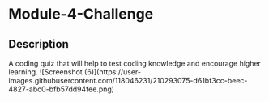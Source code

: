 <h1> Module-4-Challenge </h1>

 <h2> Description </h2> 
  A coding quiz that will help to test coding knowledge and encourage higher learning.
 ![Screenshot (6)](https://user-images.githubusercontent.com/118046231/210293075-d61bf3cc-beec-4827-abc0-bfb57dd94fee.png)

